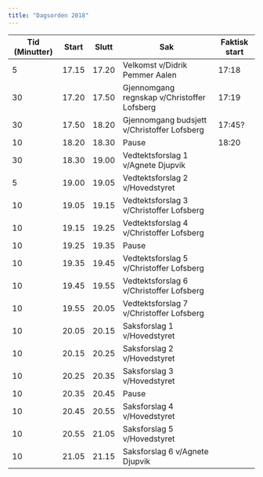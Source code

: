 ```yaml
---
title: "Dagsorden 2018"
---
```


|  Tid (Minutter) | Start   | Slutt   | Sak   | Faktisk start   |
|---|---|---|---|---|
| 5 | 17.15  | 17.20 | Velkomst v/Didrik Pemmer Aalen |  17:18 |
| 30  | 17.20  | 17.50 | Gjennomgang regnskap v/Christoffer Lofsberg  | 17:19  |
| 30  | 17.50  | 18.20  | Gjennomgang budsjett  v/Christoffer Lofsberg | 17:45?  |
| 10  | 18.20  | 18.30 | Pause  |  18:20 |
| 30  | 18.30  | 19.00 | Vedtektsforslag 1 v/Agnete Djupvik | |
| 5  | 19.00  | 19.05 | Vedtektsforslag 2 v/Hovedstyret | |
| 10  | 19.05  | 19.15 | Vedtektsforslag 3 v/Christoffer Lofsberg| |
| 10  | 19.15  | 19.25 | Vedtektsforslag 4 v/Christoffer Lofsberg | |
| 10  | 19.25  | 19.35 | Pause | |
| 10  | 19.35  | 19.45 | Vedtektsforslag 5 v/Christoffer Lofsberg| |
| 10  | 19.45  | 19.55 | Vedtektsforslag 6 v/Christoffer Lofsberg| |
| 10  | 19.55  | 20.05 | Vedtektsforslag 7 v/Christoffer Lofsberg| |
| 10  | 20.05  | 20.15 | Saksforslag 1 v/Hovedstyret |   |
| 10  | 20.15  | 20.25 | Saksforslag 2 v/Hovedstyret |   |
| 10  | 20.25  | 20.35 | Saksforslag 3 v/Hovedstyret |   |
| 10  | 20.35  | 20.45 | Pause | | 
| 10  | 20.45  | 20.55 | Saksforslag 4 v/Hovedstyret |   |
| 10  | 20.55  | 21.05 | Saksforslag 5 v/Hovedstyret |   |
| 10  | 21.05  | 21.15 | Saksforslag 6 v/Agnete Djupvik |   |